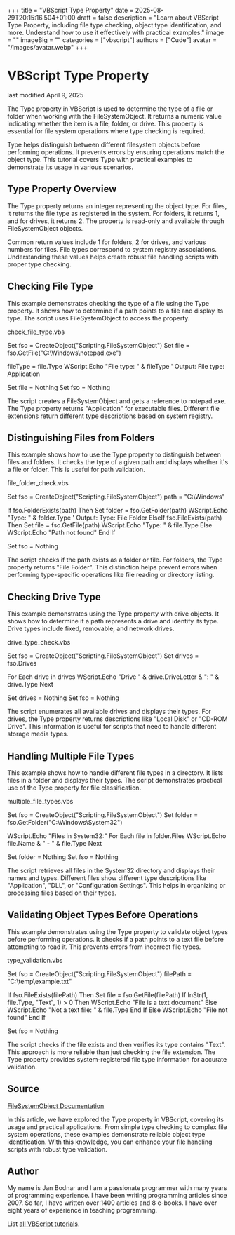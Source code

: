 +++
title = "VBScript Type Property"
date = 2025-08-29T20:15:16.504+01:00
draft = false
description = "Learn about VBScript Type Property, including file type checking, object type identification, and more. Understand how to use it effectively with practical examples."
image = ""
imageBig = ""
categories = ["vbscript"]
authors = ["Cude"]
avatar = "/images/avatar.webp"
+++

# VBScript Type Property

last modified April 9, 2025

The Type property in VBScript is used to determine the type of a file
or folder when working with the FileSystemObject. It returns a numeric
value indicating whether the item is a file, folder, or drive. This property is
essential for file system operations where type checking is required.

Type helps distinguish between different filesystem objects before
performing operations. It prevents errors by ensuring operations match the object
type. This tutorial covers Type with practical examples to demonstrate
its usage in various scenarios.

## Type Property Overview

The Type property returns an integer representing the object type.
For files, it returns the file type as registered in the system. For folders, it
returns 1, and for drives, it returns 2. The property is read-only and available
through FileSystemObject objects.

Common return values include 1 for folders, 2 for drives, and various numbers
for files. File types correspond to system registry associations.
Understanding these values helps create robust file handling scripts with proper
type checking.

## Checking File Type

This example demonstrates checking the type of a file using the Type
property. It shows how to determine if a path points to a file and display its
type. The script uses FileSystemObject to access the property.

check_file_type.vbs
  

Set fso = CreateObject("Scripting.FileSystemObject")
Set file = fso.GetFile("C:\Windows\notepad.exe")

fileType = file.Type
WScript.Echo "File type: " &amp; fileType ' Output: File type: Application

Set file = Nothing
Set fso = Nothing

The script creates a FileSystemObject and gets a reference to
notepad.exe. The Type property returns "Application" for executable
files. Different file extensions return different type descriptions based on
system registry.

## Distinguishing Files from Folders

This example shows how to use the Type property to distinguish
between files and folders. It checks the type of a given path and displays
whether it's a file or folder. This is useful for path validation.

file_folder_check.vbs
  

Set fso = CreateObject("Scripting.FileSystemObject")
path = "C:\Windows"

If fso.FolderExists(path) Then
    Set folder = fso.GetFolder(path)
    WScript.Echo "Type: " &amp; folder.Type ' Output: Type: File Folder
ElseIf fso.FileExists(path) Then
    Set file = fso.GetFile(path)
    WScript.Echo "Type: " &amp; file.Type
Else
    WScript.Echo "Path not found"
End If

Set fso = Nothing

The script checks if the path exists as a folder or file. For folders, the
Type property returns "File Folder". This distinction helps prevent
errors when performing type-specific operations like file reading or directory
listing.

## Checking Drive Type

This example demonstrates using the Type property with drive
objects. It shows how to determine if a path represents a drive and identify its
type. Drive types include fixed, removable, and network drives.

drive_type_check.vbs
  

Set fso = CreateObject("Scripting.FileSystemObject")
Set drives = fso.Drives

For Each drive in drives
    WScript.Echo "Drive " &amp; drive.DriveLetter &amp; ": " &amp; drive.Type
Next

Set drives = Nothing
Set fso = Nothing

The script enumerates all available drives and displays their types. For drives,
the Type property returns descriptions like "Local Disk" or "CD-ROM
Drive". This information is useful for scripts that need to handle different
storage media types.

## Handling Multiple File Types

This example shows how to handle different file types in a directory. It lists
files in a folder and displays their types. The script demonstrates practical
use of the Type property for file classification.

multiple_file_types.vbs
  

Set fso = CreateObject("Scripting.FileSystemObject")
Set folder = fso.GetFolder("C:\Windows\System32")

WScript.Echo "Files in System32:"
For Each file in folder.Files
    WScript.Echo file.Name &amp; " - " &amp; file.Type
Next

Set folder = Nothing
Set fso = Nothing

The script retrieves all files in the System32 directory and displays their
names and types. Different files show different type descriptions like
"Application", "DLL", or "Configuration Settings". This helps in organizing or
processing files based on their types.

## Validating Object Types Before Operations

This example demonstrates using the Type property to validate
object types before performing operations. It checks if a path points to a text
file before attempting to read it. This prevents errors from incorrect file types.

type_validation.vbs
  

Set fso = CreateObject("Scripting.FileSystemObject")
filePath = "C:\temp\example.txt"

If fso.FileExists(filePath) Then
    Set file = fso.GetFile(filePath)
    If InStr(1, file.Type, "Text", 1) &gt; 0 Then
        WScript.Echo "File is a text document"
    Else
        WScript.Echo "Not a text file: " &amp; file.Type
    End If
Else
    WScript.Echo "File not found"
End If

Set fso = Nothing

The script checks if the file exists and then verifies its type contains "Text".
This approach is more reliable than just checking the file extension. The
Type property provides system-registered file type information for
accurate validation.

## Source

[FileSystemObject Documentation](https://learn.microsoft.com/en-us/previous-versions/windows/internet-explorer/ie-developer/scripting-articles/6kxy1a51(v=vs.84))

In this article, we have explored the Type property in VBScript,
covering its usage and practical applications. From simple type checking to
complex file system operations, these examples demonstrate reliable object type
identification. With this knowledge, you can enhance your file handling scripts
with robust type validation.

## Author

My name is Jan Bodnar and I am a passionate programmer with many years of
programming experience. I have been writing programming articles since 2007. So
far, I have written over 1400 articles and 8 e-books. I have over eight years of
experience in teaching programming.

List [all VBScript tutorials](/vbscript/).